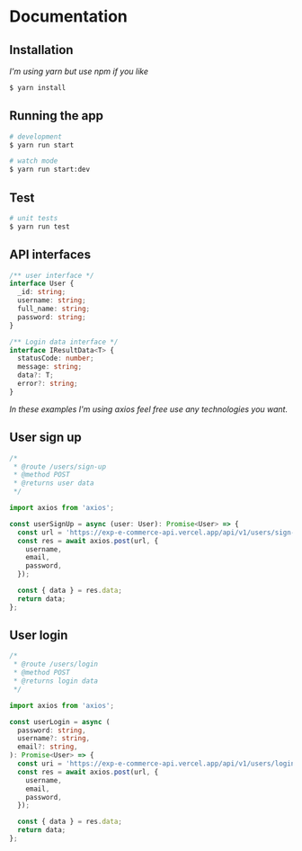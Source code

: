 # Documentation

## Installation

_I'm using yarn but use npm if you like_

```bash
$ yarn install
```

## Running the app

```bash
# development
$ yarn run start

# watch mode
$ yarn run start:dev
```

## Test

```bash
# unit tests
$ yarn run test
```

## API interfaces

```typescript
/** user interface */
interface User {
  _id: string;
  username: string;
  full_name: string;
  password: string;
}

/** Login data interface */
interface IResultData<T> {
  statusCode: number;
  message: string;
  data?: T;
  error?: string;
}
```

_In these examples I'm using axios feel free use any technologies you want._

## User sign up

```typescript
/*
 * @route /users/sign-up
 * @method POST
 * @returns user data
 */

import axios from 'axios';

const userSignUp = async (user: User): Promise<User> => {
  const url = 'https://exp-e-commerce-api.vercel.app/api/v1/users/sign-up';
  const res = await axios.post(url, {
    username,
    email,
    password,
  });

  const { data } = res.data;
  return data;
};
```

## User login

```typescript
/*
 * @route /users/login
 * @method POST
 * @returns login data
 */

import axios from 'axios';

const userLogin = async (
  password: string,
  username?: string,
  email?: string,
): Promise<User> => {
  const uri = 'https://exp-e-commerce-api.vercel.app/api/v1/users/login';
  const res = await axios.post(url, {
    username,
    email,
    password,
  });

  const { data } = res.data;
  return data;
};
```
